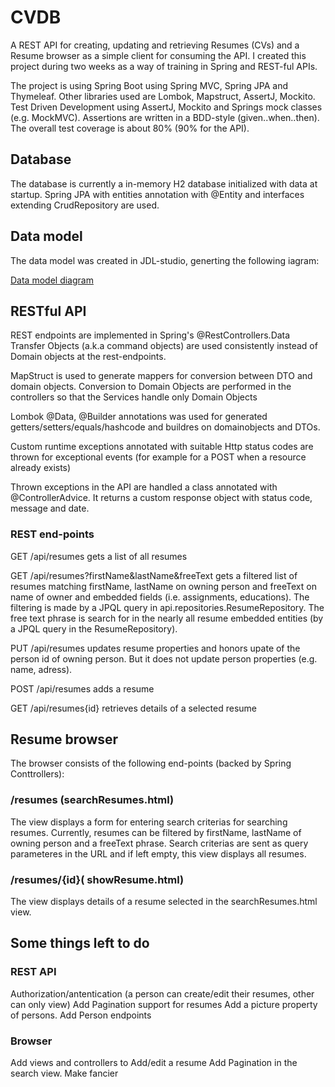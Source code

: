 # CVDB

A REST API for creating, updating and retrieving Resumes (CVs) and a Resume browser as a simple client for consuming the API. I created this project during two weeks as a way of training in Spring and REST-ful APIs. 

The project is using Spring Boot using Spring MVC, Spring JPA and Thymeleaf. Other libraries used are Lombok, Mapstruct, AssertJ, Mockito. Test Driven Development using AssertJ, Mockito and Springs mock classes (e.g. MockMVC). Assertions are written in a BDD-style (given..when..then). The overall test coverage is about 80% (90% for the API).

## Database
The database is currently a in-memory H2 database initialized with data at startup.
Spring JPA with entities annotation with @Entity and interfaces extending CrudRepository are used.

## Data model
The data model was created in JDL-studio, generting the following iagram:

[Data model diagram](https://github.com/kristofercode/cvdb/blob/master/datamodel.png)

## RESTful API

REST endpoints are implemented in Spring's @RestControllers.Data Transfer Objects (a.k.a command objects) are used consistently instead of Domain objects at the rest-endpoints.

MapStruct is used to generate mappers for conversion between DTO and domain objects. Conversion to Domain Objects are performed in the controllers so that the Services handle only Domain Objects

Lombok @Data, @Builder annotations was used for generated getters/setters/equals/hashcode and buildres on domainobjects and DTOs.

Custom runtime exceptions annotated with suitable Http status codes are thrown for exceptional events (for example for a POST when a resource already exists)

Thrown exceptions in the API are handled a class annotated with @ControllerAdvice. It returns a custom response object with status code, message and date.

### REST end-points

GET /api/resumes gets a list of all resumes

GET /api/resumes?firstName&lastName&freeText gets a filtered list of resumes matching firstName, lastName on owning
    person and freeText on name of owner and embedded fields (i.e. assignments, educations). The filtering is made by
    a JPQL query in api.repositories.ResumeRepository. The free text phrase is search for in the nearly all resume 
    embedded entities (by a JPQL query in the ResumeRepository).

PUT /api/resumes updates resume properties and honors upate of the person id of owning person. But it does not update person properties (e.g. name, adress).

POST /api/resumes adds a resume

GET /api/resumes{id} retrieves details of a selected resume


## Resume browser

The browser consists of the following end-points (backed by Spring Conttrollers):

### /resumes (searchResumes.html)
The view displays a form for entering search criterias for searching resumes. Currently, resumes can be filtered by firstName, lastName of owning person and a freeText phrase. Search criterias are sent as query parameteres in the URL and if left empty, this view displays all resumes.

### /resumes/{id}( showResume.html)
The view displays details of a resume selected in the searchResumes.html view.

## Some things left to do

### REST API
Authorization/antentication (a person can create/edit their resumes, other can only view)
Add Pagination support for resumes
Add a picture property of persons.
Add Person endpoints

### Browser
Add views and controllers to Add/edit a resume
Add Pagination in the search view.
Make fancier





